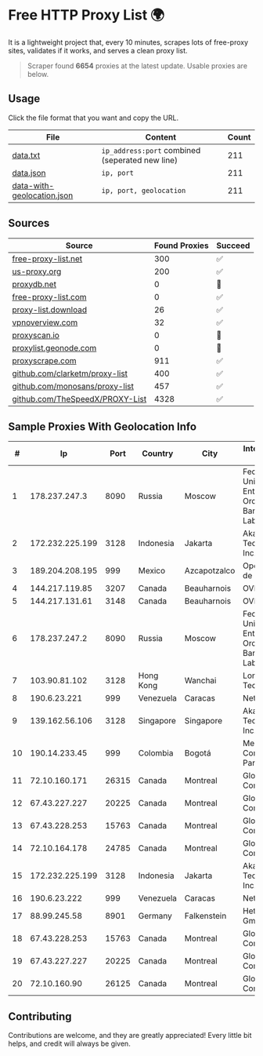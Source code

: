 
# Free HTTP Proxy List 🌍

It is a lightweight project that, every 10 minutes, scrapes lots of free-proxy sites, validates if it works, and serves a clean proxy list.


> Scraper found **6654** proxies at the latest update. Usable proxies are below.

## Usage

Click the file format that you want and copy the URL.


|File|Content|Count|
|----|-------|-----|
|[data.txt](https://raw.githubusercontent.com/themiralay/Proxy-List-World/master/data.txt)|`ip_address:port` combined (seperated new line)|211|
|[data.json](https://raw.githubusercontent.com/themiralay/Proxy-List-World/master/data.json)|`ip, port`|211|
|[data-with-geolocation.json](https://raw.githubusercontent.com/themiralay/Proxy-List-World/master/data-with-geolocation.json)|`ip, port, geolocation`|211|

## Sources

|Source|Found Proxies|Succeed|
|------|-------------|-------|
|[free-proxy-list.net](https://free-proxy-list.net)|300|✅|
|[us-proxy.org](https://www.us-proxy.org)|200|✅|
|[proxydb.net](http://proxydb.net)|0|🚫|
|[free-proxy-list.com](https://free-proxy-list.com/?page=&port=&type%5B%5D=http&type%5B%5D=https&up_time=0&search=Search)|0|✅|
|[proxy-list.download](https://www.proxy-list.download/HTTP)|26|✅|
|[vpnoverview.com](https://vpnoverview.com/privacy/anonymous-browsing/free-proxy-servers)|32|✅|
|[proxyscan.io](https://www.proxyscan.io)|0|🚫|
|[proxylist.geonode.com](https://proxylist.geonode.com/api/proxy-list?limit=300&page=1&sort_by=lastChecked&sort_type=desc&protocols=http,https)|0|🚫|
|[proxyscrape.com](https://api.proxyscrape.com/v2/?request=displayproxies&protocol=http&timeout=10000&country=all&ssl=all&anonymity=all)|911|✅|
|[github.com/clarketm/proxy-list](https://raw.githubusercontent.com/clarketm/proxy-list/master/proxy-list-raw.txt)|400|✅|
|[github.com/monosans/proxy-list](https://raw.githubusercontent.com/monosans/proxy-list/main/proxies/http.txt)|457|✅|
|[github.com/TheSpeedX/PROXY-List](https://raw.githubusercontent.com/TheSpeedX/PROXY-List/master/http.txt)|4328|✅|


## Sample Proxies With Geolocation Info

|#|Ip|Port|Country|City|Internet Service Provider|
|-|--|----|-------|----|-------------------------|
|1|178.237.247.3|8090|Russia|Moscow|Federal State Unitary Enterprise of the Order of the Red Banner of Labour "Russ|
|2|172.232.225.199|3128|Indonesia|Jakarta|Akamai Technologies, Inc.|
|3|189.204.208.195|999|Mexico|Azcapotzalco|Operbes, S.A. de C.V.|
|4|144.217.119.85|3207|Canada|Beauharnois|OVH Hosting|
|5|144.217.131.61|3148|Canada|Beauharnois|OVH Hosting|
|6|178.237.247.2|8090|Russia|Moscow|Federal State Unitary Enterprise of the Order of the Red Banner of Labour "Russ|
|7|103.90.81.102|3128|Hong Kong|Wanchai|Lonlife Technology Co.|
|8|190.6.23.221|999|Venezuela|Caracas|Net Uno|
|9|139.162.56.106|3128|Singapore|Singapore|Akamai Technologies, Inc.|
|10|190.14.233.45|999|Colombia|Bogotá|Media Commerce Partners S.A|
|11|72.10.160.171|26315|Canada|Montreal|GloboTech Communications|
|12|67.43.227.227|20225|Canada|Montreal|GloboTech Communications|
|13|67.43.228.253|15763|Canada|Montreal|GloboTech Communications|
|14|72.10.164.178|24785|Canada|Montreal|GloboTech Communications|
|15|172.232.225.199|3128|Indonesia|Jakarta|Akamai Technologies, Inc.|
|16|190.6.23.222|999|Venezuela|Caracas|Net Uno|
|17|88.99.245.58|8901|Germany|Falkenstein|Hetzner Online GmbH|
|18|67.43.228.253|15763|Canada|Montreal|GloboTech Communications|
|19|67.43.227.227|20225|Canada|Montreal|GloboTech Communications|
|20|72.10.160.90|26125|Canada|Montreal|GloboTech Communications|



## Contributing

Contributions are welcome, and they are greatly appreciated! Every
little bit helps, and credit will always be given.

